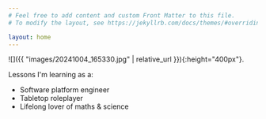 ```yaml
---
# Feel free to add content and custom Front Matter to this file.
# To modify the layout, see https://jekyllrb.com/docs/themes/#overriding-theme-defaults

layout: home
---
```

![]({{ "images/20241004_165330.jpg" | relative_url }}){:height="400px"}.

Lessons I'm learning as a:

- Software platform engineer
- Tabletop roleplayer
- Lifelong lover of maths & science